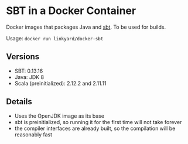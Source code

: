 SBT in a Docker Container
=========================
Docker images that packages Java and [sbt](http://www.scala-sbt.org/). To be used
for builds.

Usage: `docker run linkyard/docker-sbt`

Versions
--------
* SBT: 0.13.16
* Java: JDK 8
* Scala (preinitialized): 2.12.2 and 2.11.11

Details
-------
* Uses the OpenJDK image as its base
* sbt is preinitialized, so running it for the first time will not take forever
* the compiler interfaces are already built, so the compilation will be reasonably fast

